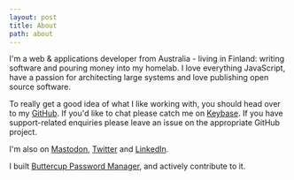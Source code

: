 ```yaml
---
layout: post
title: About
path: about
---
```


I'm a web & applications developer from Australia - living in Finland: writing software and pouring money into my homelab. I love everything JavaScript, have a passion for architecting large systems and love publishing open source software.

To really get a good idea of what I like working with, you should head over to my [GitHub](https://github.com/perry-mitchell). If you'd like to chat please catch me on [Keybase](https://keybase.io/perrymitchell). If you have support-related enquiries please leave an issue on the appropriate GitHub project.

I'm also on <a rel="me" href="https://infosec.exchange/@perry_mitchell">Mastodon</a>, [Twitter](https://twitter.com/perry_mitchell) and [LinkedIn](https://linkedin.com/in/perry-james-mitchell).

I built [Buttercup Password Manager](https://buttercup.pw), and actively contribute to it.
